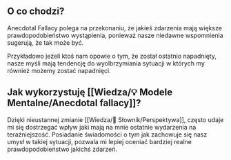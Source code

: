  ## O co chodzi? 
 Anecdotal Fallacy polega na przekonaniu, że jakieś zdarzenia mają większe prawdopodobieństwo wystąpienia, ponieważ nasze niedawne wspomnienia sugerują, że tak może być. 

 Przykładowo jeżeli ktoś nam opowie o tym, że został ostatnio napadnięty, nasze myśli mają tendencję do wyolbrzymiania sytuacji w których my również możemy zostać napadnięci. 

 ## Jak wykorzystuję [[Wiedza/💡 Modele Mentalne/Anecdotal fallacy]]?
 Dzięki nieustannej zmianie [[Wiedza/📑 Słownik/Perspektywa]], często udaje mi się dostrzegać wpływ jaki mają na mnie ostatnie wydarzenia na teraźniejszość. Posiadanie świadomości o tym jak zachowuje się nasz umysł w takiej sytuacji, pozwala mi lepiej oceniać bardziej realne prawdopodobieństwo jakichś zdarzeń.
 